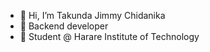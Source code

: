 - 👋 Hi, I’m Takunda Jimmy Chidanika
- 👀 Backend developer
- 🌱 Student @ Harare Institute of Technology

<!---
TJC00/TJC00 is a ✨ special ✨ repository because its `README.md` (this file) appears on your GitHub profile.
You can click the Preview link to take a look at your changes.
--->
